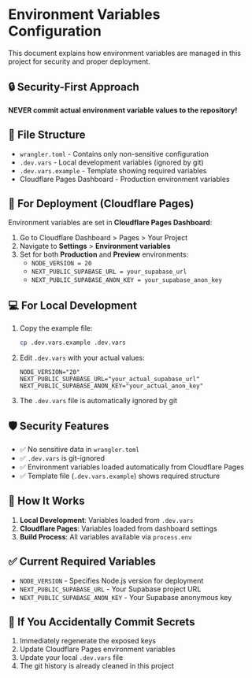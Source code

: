 # Environment Variables Configuration

This document explains how environment variables are managed in this project for security and proper deployment.

## 🔒 Security-First Approach

**NEVER commit actual environment variable values to the repository!**

## 📁 File Structure

- `wrangler.toml` - Contains only non-sensitive configuration
- `.dev.vars` - Local development variables (ignored by git)
- `.dev.vars.example` - Template showing required variables
- Cloudflare Pages Dashboard - Production environment variables

## 🚀 For Deployment (Cloudflare Pages)

Environment variables are set in **Cloudflare Pages Dashboard**:
1. Go to Cloudflare Dashboard > Pages > Your Project
2. Navigate to **Settings** > **Environment variables**
3. Set for both **Production** and **Preview** environments:
   - `NODE_VERSION = 20`
   - `NEXT_PUBLIC_SUPABASE_URL = your_supabase_url`
   - `NEXT_PUBLIC_SUPABASE_ANON_KEY = your_supabase_anon_key`

## 💻 For Local Development

1. Copy the example file:
   ```bash
   cp .dev.vars.example .dev.vars
   ```

2. Edit `.dev.vars` with your actual values:
   ```
   NODE_VERSION="20"
   NEXT_PUBLIC_SUPABASE_URL="your_actual_supabase_url"
   NEXT_PUBLIC_SUPABASE_ANON_KEY="your_actual_anon_key"
   ```

3. The `.dev.vars` file is automatically ignored by git

## 🛡️ Security Features

- ✅ No sensitive data in `wrangler.toml`
- ✅ `.dev.vars` is git-ignored
- ✅ Environment variables loaded automatically from Cloudflare Pages
- ✅ Template file (`.dev.vars.example`) shows required structure

## 🔧 How It Works

1. **Local Development**: Variables loaded from `.dev.vars`
2. **Cloudflare Pages**: Variables loaded from dashboard settings
3. **Build Process**: All variables available via `process.env`

## ✅ Current Required Variables

- `NODE_VERSION` - Specifies Node.js version for deployment
- `NEXT_PUBLIC_SUPABASE_URL` - Your Supabase project URL
- `NEXT_PUBLIC_SUPABASE_ANON_KEY` - Your Supabase anonymous key

## 🚨 If You Accidentally Commit Secrets

1. Immediately regenerate the exposed keys
2. Update Cloudflare Pages environment variables
3. Update your local `.dev.vars` file
4. The git history is already cleaned in this project 